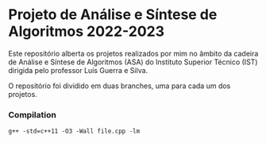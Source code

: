 # Projeto de Análise e Síntese de Algoritmos 2022-2023

Este repositório alberta os projetos realizados por mim no âmbito da cadeira de Análise e Síntese
de Algoritmos (ASA) do Instituto Superior Técnico (IST) dirigida pelo professor Luís Guerra e Silva.

O repositório foi dividido em duas branches, uma para cada um dos projetos.

### Compilation
`g++ -std=c++11 -O3 -Wall file.cpp -lm`